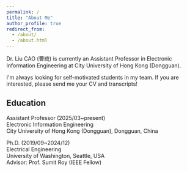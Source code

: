 ```yaml
---
permalink: /
title: "About Me"
author_profile: true
redirect_from: 
  - /about/
  - /about.html
---
```


Dr. Liu CAO (曹琉) is currently an Assistant Professor in Electronic Information Engineering at City University of Hong Kong (Dongguan).

I'm always looking for self-motivated students in my team. If you are interested, please send me your CV and transcripts!


Education
--
Assistant Professor (2025/03~present)\
Electronic Information Engineering\
City University of Hong Kong (Dongguan), Dongguan, China

Ph.D. (2019/09~2024/12)\
Electrical Engineering\
University of Washington, Seattle, USA\
Advisor: Prof. Sumit Roy (IEEE Fellow)
